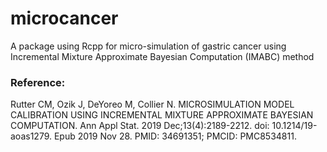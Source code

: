 # microcancer
A package using Rcpp for micro-simulation of gastric cancer using Incremental Mixture Approximate Bayesian Computation (IMABC) method

### Reference:

Rutter CM, Ozik J, DeYoreo M, Collier N. MICROSIMULATION MODEL CALIBRATION USING INCREMENTAL MIXTURE APPROXIMATE BAYESIAN COMPUTATION. Ann Appl Stat. 2019 Dec;13(4):2189-2212. doi: 10.1214/19-aoas1279. Epub 2019 Nov 28. PMID: 34691351; PMCID: PMC8534811.


